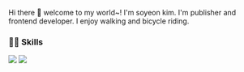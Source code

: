 Hi there 👋 welcome to my world~! 
I'm soyeon kim. I'm publisher and frontend developer. 
I enjoy walking and bicycle riding.

### 🤟🏻 Skills

<img src="https://img.shields.io/badge/HTML5-E34F26?style=flat-square&logo=HTML5&logoColor=white"/> <img src="https://img.shields.io/badge/CSS3-1572B6?style=flat-square&logo=CSS3&logoColor=white"/>
